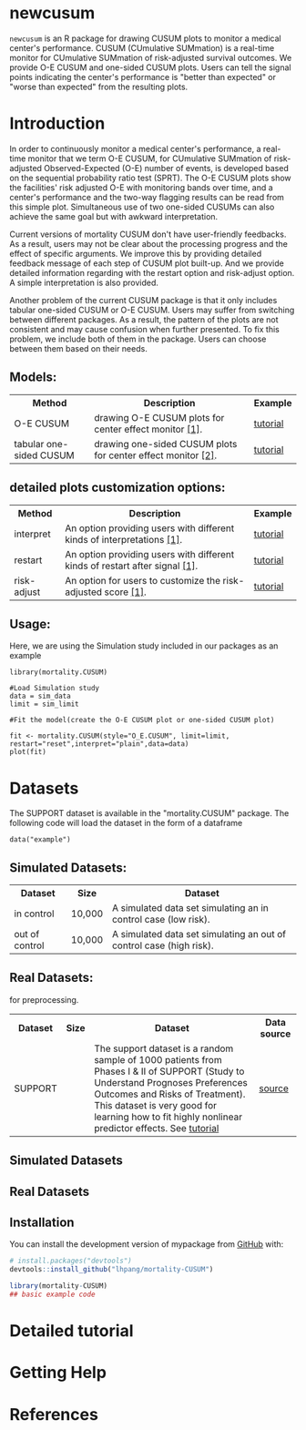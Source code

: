 # newcusum

`newcusum` is an R package for drawing CUSUM plots to monitor a medical center's performance. CUSUM (CUmulative SUMmation) is a real-time monitor for CUmulative SUMmation of risk-adjusted survival outcomes. We provide O-E CUSUM and one-sided CUSUM plots. Users can tell the signal points indicating the center's performance is "better than expected" or "worse than expected" from the resulting plots.


# Introduction
In order to continuously monitor a medical center's performance, a real-time monitor that we term O-E CUSUM, for CUmulative SUMmation of risk-adjusted Observed-Expected (O-E) number of events, is developed based on the sequential probability ratio test (SPRT). The O-E CUSUM plots show the facilities' risk adjusted O-E with monitoring bands over time, and a center's performance and the two-way flagging results can be read from this simple plot. Simultaneous use of two one-sided CUSUMs can also achieve the same goal but with awkward interpretation. 

Current versions of mortality CUSUM don't have user-friendly feedbacks. As a result, users may not be clear about the processing progress and the effect of specific arguments. We improve this by providing detailed feedback message of each step of CUSUM plot built-up. And we provide detailed information regarding with the restart option and risk-adjust option. A simple interpretation is also provided.

Another problem of the current CUSUM package is that it only includes tabular one-sided CUSUM or O-E CUSUM. Users may suffer from switching between different packages. As a result, the pattern of the plots are not consistent and may cause confusion when further presented. To fix this problem, we include both of them in the package. Users can choose between them based on their needs.

## Models:
<table>
    <tr>
        <th>Method</th>
        <th>Description</th>
        <th>Example</th>
    </tr>
    <tr>
        <td>O-E CUSUM</td>
        <td>
        drawing O-E CUSUM plots for center effect monitor <a href="#references">[1]</a>.
        </td>
        <td><a href="https://um-kevinhe.github.io/surtvep/articles/surtvep.html#model-fitting">tutorial</a></td>
    </tr>
      <tr>
        <td>tabular one-sided CUSUM</td>
        <td>
        drawing one-sided CUSUM plots for center effect monitor <a href="#references">[2]</a>.
        </td>
        <td><a href="https://um-kevinhe.github.io/surtvep/articles/surtvep.html#model-fitting">tutorial</a></td>
    </tr>
</table>

## detailed plots customization options:
<table>
    <tr>
        <th>Method</th>
        <th>Description</th>
        <th>Example</th>
    </tr>
    <tr>
        <td>interpret</td>
        <td>
        An option providing users with different kinds of interpretations  <a href="#references">[1]</a>.
        </td>
        <td><a href="https://um-kevinhe.github.io/surtvep/articles/surtvep.html#model-fitting">tutorial</a></td>
    </tr>
    <tr>
        <td>restart</td>
        <td>
        An option providing users with different kinds of restart after signal   <a href="#references">[1]</a>.
        </td>
        <td><a href="https://um-kevinhe.github.io/surtvep/articles/surtvep.html#model-fitting">tutorial</a></td>
    </tr>
    <tr>
        <td>risk-adjust</td>
        <td>
        An option for users to customize the risk-adjusted score  <a href="#references">[1]</a>.
        </td>
        <td><a href="https://um-kevinhe.github.io/surtvep/articles/surtvep.html#model-fitting">tutorial</a></td>
    </tr>
</table>


## Usage:

Here, we are using the Simulation study included in our packages as an example

    library(mortality.CUSUM)

    #Load Simulation study
    data = sim_data
    limit = sim_limit
    
    #Fit the model(create the O-E CUSUM plot or one-sided CUSUM plot)

    fit <- mortality.CUSUM(style="O_E.CUSUM", limit=limit, restart="reset",interpret="plain",data=data)
    plot(fit)

# Datasets
The SUPPORT dataset is available in the "mortality.CUSUM" package. The following code will load the dataset in the form of a dataframe

    data("example")

## Simulated Datasets:

<table>
    <tr>
        <th>Dataset</th>
        <th>Size</th>
        <th>Dataset</th>
        <!-- <th>Data source</th> -->
    </tr>
    <tr>
        <td>in control</td>
        <td>10,000</td>
        <td>
        A simulated data set simulating an in control case (low risk).
        </td>
        <!-- <td><a href="https://github.com/havakv/pycox/blob/master/pycox/simulations/relative_risk.py">simulN2kOP2Continuous</a> -->
    </tr>
    <tr>
        <td>out of control</td>
        <td>10,000</td>
        <td>
        A simulated data set simulating an out of control case (high risk).
        </td>
        <!-- <td><a href="https://github.com/havakv/pycox/tree/master/pycox/simulations/discrete_logit_hazard.py">simulN2kOP2Binary</a> -->
    </tr>
</table>


## Real Datasets:
<table>
    <tr>
        <th>Dataset</th>
        <th>Size</th>
        <th>Dataset</th>
        <th>Data source</th>
    </tr>
    <tr>
        <td>SUPPORT</td>
        <td></td>
        <td>
        The support dataset is a random sample of 1000 patients from Phases I & II of SUPPORT (Study to Understand Prognoses Preferences Outcomes and Risks of Treatment). This dataset is very good for learning how to fit highly nonlinear predictor effects. See 
        <a href="https://um-kevinhe.github.io/surtvep/articles/surtvep.html#model-fitting">tutorial</a></td> for preprocessing.
        </td>
        <td><a href="https://biostat.app.vumc.org/wiki/Main/SupportDesc">source</a>
    </tr>
</table>

## Simulated Datasets
## Real Datasets
## Installation

You can install the development version of mypackage from [GitHub](https://github.com/) with:

``` r
# install.packages("devtools")
devtools::install_github("lhpang/mortality-CUSUM")
```

``` r
library(mortality-CUSUM)
## basic example code
```
# Detailed tutorial
# Getting Help
# References
